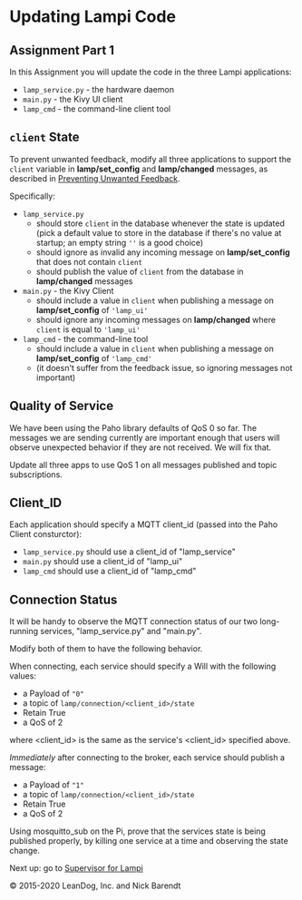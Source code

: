 # Updating Lampi Code

## Assignment Part 1

In this Assignment you will update the code in the three Lampi applications:

* ```lamp_service.py``` - the hardware daemon
* ```main.py```  - the Kivy UI client
* ```lamp_cmd``` - the command-line client tool

## `client` State

To prevent unwanted feedback, modify all three applications to support the `client` variable in **lamp/set_config** and **lamp/changed** messages, as described in [Preventing Unwanted Feedback](../04.05_Preventing_Unwanted_Feedback/README.md).

Specifically:

* `lamp_service.py`
    * should store `client` in the database  whenever the state is updated
(pick a default value to store in the database if there's no value at startup; an empty string `''` is a good choice)
    * should ignore as invalid any incoming message on **lamp/set_config** that does not contain `client`
    * should publish the value of `client` from the database in **lamp/changed** messages
* `main.py` - the Kivy Client
    * should include a value in `client` when publishing a message on **lamp/set_config** of `'lamp_ui'`
    * should ignore any incoming messages on **lamp/changed** where `client` is equal to `'lamp_ui'`
* `lamp_cmd` - the command-line tool
    * should include a value in `client` when publishing a message on **lamp/set_config** of `'lamp_cmd'`
    * (it doesn't suffer from the feedback issue, so ignoring messages not important)
    
## Quality of Service

We have been using the Paho library defaults of QoS 0 so far.  The messages we are sending currently are important enough that users will observe unexpected behavior if they are not received.  We will fix that.

Update all three apps to use QoS 1 on all messages published and topic subscriptions.

## Client\_ID

Each application should specify a MQTT client\_id (passed into the Paho Client consturctor):

* `lamp_service.py` should use a client\_id of "lamp_service"
* `main.py` should use a client\_id of "lamp_ui"
* `lamp_cmd` should use a client\_id of "lamp_cmd"

## Connection Status

It will be handy to observe the MQTT connection status of our two long-running services, "lamp_service.py" and "main.py".

Modify both of them to have the following behavior.

When connecting, each service should specify a Will with the following values:

* a Payload of `"0"`
* a topic of `lamp/connection/<client_id>/state`
* Retain True
* a QoS of 2

where &lt;client\_id&gt; is the same as the service's &lt;client\_id&gt; specified above.

_Immediately_ after connecting to the broker, each service should publish a message:

* a Payload of `"1"`
* a topic of `lamp/connection/<client_id>/state`
* Retain True
* a QoS of 2

Using mosquitto\_sub on the Pi, prove that the services state is being published properly, by killing one service at a time and observing the state change.

Next up: go to [Supervisor for Lampi](../04.08_Supervisor_for_Lampi/README.md)

&copy; 2015-2020 LeanDog, Inc. and Nick Barendt
